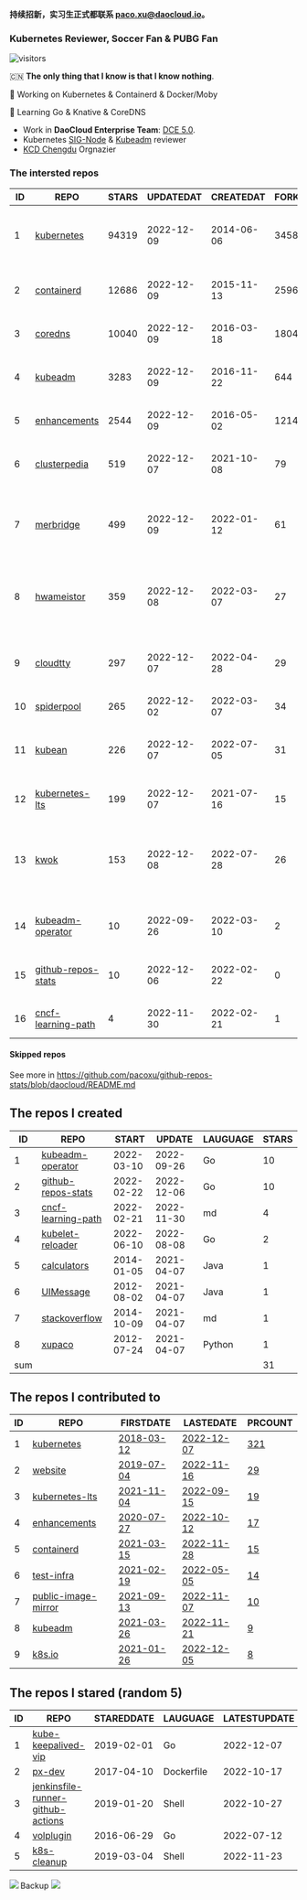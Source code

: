 **持续招新，实习生正式都联系 paco.xu@daocloud.io。**

### Kubernetes Reviewer, Soccer Fan & PUBG Fan
![visitors](https://visitor-badge.glitch.me/badge?page_id=pacoxu.pacoxu&left_color=green&right_color=red)
 
 🇨🇳 **The only thing that I know is that I know nothing**. 
 
 🔭 Working on Kubernetes & Containerd & Docker/Moby
 
 🌱 Learning Go & Knative & CoreDNS

- Work in **DaoCloud Enterprise Team**: [DCE 5.0](https://www.daocloud.io/dce_5.0).
- Kubernetes [SIG-Node](https://github.com/kubernetes/community/blob/master/sig-node/README.md) & [Kubeadm](https://github.com/kubernetes/kubeadm/) reviewer
- [KCD Chengdu](https://community.cncf.io/kcd-chengdu/) Orgnazier


<!--START_SECTION:github_repos-->
### The intersted repos
| ID |                                REPO                                | STARS | UPDATEDAT  | CREATEDAT  | FORKSCOUNT |                                  DESCRIPTIONS                                  |
|----|--------------------------------------------------------------------|-------|------------|------------|------------|--------------------------------------------------------------------------------|
|  1 | [kubernetes](https://github.com/kubernetes/kubernetes)             | 94319 | 2022-12-09 | 2014-06-06 |      34589 | Production-Grade Container Scheduling and Management                           |
|  2 | [containerd](https://github.com/containerd/containerd)             | 12686 | 2022-12-09 | 2015-11-13 |       2596 | An open and reliable container runtime                                         |
|  3 | [coredns](https://github.com/coredns/coredns)                      | 10040 | 2022-12-09 | 2016-03-18 |       1804 | CoreDNS is a DNS server that chains plugins                                    |
|  4 | [kubeadm](https://github.com/kubernetes/kubeadm)                   |  3283 | 2022-12-09 | 2016-11-22 |        644 | Aggregator for issues filed against kubeadm                                    |
|  5 | [enhancements](https://github.com/kubernetes/enhancements)         |  2544 | 2022-12-09 | 2016-05-02 |       1214 | Enhancements tracking repo for Kubernetes                                      |
|  6 | [clusterpedia](https://github.com/clusterpedia-io/clusterpedia)    |   519 | 2022-12-07 | 2021-10-08 |         79 | The Encyclopedia of Kubernetes clusters                                        |
|  7 | [merbridge](https://github.com/merbridge/merbridge)                |   499 | 2022-12-09 | 2022-01-12 |         61 | Use eBPF to speed up your Service Mesh like crossing an Einstein-Rosen Bridge. |
|  8 | [hwameistor](https://github.com/hwameistor/hwameistor)             |   359 | 2022-12-08 | 2022-03-07 |         27 | Hwameistor is an HA local storage system for cloud-native stateful workloads.  |
|  9 | [cloudtty](https://github.com/cloudtty/cloudtty)                   |   297 | 2022-12-07 | 2022-04-28 |         29 | A Friendly Kubernetes CloudShell (Web Terminal) !                              |
| 10 | [spiderpool](https://github.com/spidernet-io/spiderpool)           |   265 | 2022-12-02 | 2022-03-07 |         34 | kubernetes ipam                                                                |
| 11 | [kubean](https://github.com/kubean-io/kubean)                      |   226 | 2022-12-07 | 2022-07-05 |         31 |  :seedling: Kubernetes lifecycle management operator based on kubespray.       |
| 12 | [kubernetes-lts](https://github.com/klts-io/kubernetes-lts)        |   199 | 2022-12-07 | 2021-07-16 |         15 | Kubernetes LTS(long term support)                                              |
| 13 | [kwok](https://github.com/kubernetes-sigs/kwok)                    |   153 | 2022-12-08 | 2022-07-28 |         26 | Kubernetes WithOut Kubelet -  Simulates thousands of Nodes and Clusters.       |
| 14 | [kubeadm-operator](https://github.com/pacoxu/kubeadm-operator)     |    10 | 2022-09-26 | 2022-03-10 |          2 | Test work on the design of kubeadm operator                                    |
| 15 | [github-repos-stats](https://github.com/pacoxu/github-repos-stats) |    10 | 2022-12-06 | 2022-02-22 |          0 | Collect Repos Star/Fork/Watch Counts Everyday                                  |
| 16 | [cncf-learning-path](https://github.com/pacoxu/cncf-learning-path) |     4 | 2022-11-30 | 2022-02-21 |          1 | record my learning CNCF related path                                           |



#### Skipped repos
<!--END_SECTION:github_repos-->
See more in https://github.com/pacoxu/github-repos-stats/blob/daocloud/README.md


<!--START_SECTION:my_github-->
## The repos I created
| ID  |                                REPO                                |   START    |   UPDATE   | LAUGUAGE | STARS |
|-----|--------------------------------------------------------------------|------------|------------|----------|-------|
|   1 | [kubeadm-operator](https://github.com/pacoxu/kubeadm-operator)     | 2022-03-10 | 2022-09-26 | Go       |    10 |
|   2 | [github-repos-stats](https://github.com/pacoxu/github-repos-stats) | 2022-02-22 | 2022-12-06 | Go       |    10 |
|   3 | [cncf-learning-path](https://github.com/pacoxu/cncf-learning-path) | 2022-02-21 | 2022-11-30 | md       |     4 |
|   4 | [kubelet-reloader](https://github.com/pacoxu/kubelet-reloader)     | 2022-06-10 | 2022-08-08 | Go       |     2 |
|   5 | [calculators](https://github.com/pacoxu/calculators)               | 2014-01-05 | 2021-04-07 | Java     |     1 |
|   6 | [UIMessage](https://github.com/pacoxu/UIMessage)                   | 2012-08-02 | 2021-04-07 | Java     |     1 |
|   7 | [stackoverflow](https://github.com/pacoxu/stackoverflow)           | 2014-10-09 | 2021-04-07 | md       |     1 |
|   8 | [xupaco](https://github.com/pacoxu/xupaco)                         | 2012-07-24 | 2021-04-07 | Python   |     1 |
| sum |                                                                    |            |            |          |    31 |

## The repos I contributed to
| ID |                                  REPO                                  |                               FIRSTDATE                               |                               LASTEDATE                                |                                        PRCOUNT                                        |
|----|------------------------------------------------------------------------|-----------------------------------------------------------------------|------------------------------------------------------------------------|---------------------------------------------------------------------------------------|
|  1 | [kubernetes](https://github.com/kubernetes/kubernetes)                 | [2018-03-12](https://github.com/kubernetes/kubernetes/pull/61040)     | [2022-12-07](https://github.com/kubernetes/kubernetes/pull/114333)     | [321](https://github.com/kubernetes/kubernetes/pulls?q=is%3Apr+author%3Apacoxu)       |
|  2 | [website](https://github.com/kubernetes/website)                       | [2019-07-04](https://github.com/kubernetes/website/pull/15285)        | [2022-11-16](https://github.com/kubernetes/website/pull/37925)         | [29](https://github.com/kubernetes/website/pulls?q=is%3Apr+author%3Apacoxu)           |
|  3 | [kubernetes-lts](https://github.com/klts-io/kubernetes-lts)            | [2021-11-04](https://github.com/klts-io/kubernetes-lts/pull/94)       | [2022-09-15](https://github.com/klts-io/kubernetes-lts/pull/174)       | [19](https://github.com/klts-io/kubernetes-lts/pulls?q=is%3Apr+author%3Apacoxu)       |
|  4 | [enhancements](https://github.com/kubernetes/enhancements)             | [2020-07-27](https://github.com/kubernetes/enhancements/pull/1907)    | [2022-10-12](https://github.com/kubernetes/enhancements/pull/3612)     | [17](https://github.com/kubernetes/enhancements/pulls?q=is%3Apr+author%3Apacoxu)      |
|  5 | [containerd](https://github.com/containerd/containerd)                 | [2021-03-15](https://github.com/containerd/containerd/pull/5200)      | [2022-11-28](https://github.com/containerd/containerd/pull/7728)       | [15](https://github.com/containerd/containerd/pulls?q=is%3Apr+author%3Apacoxu)        |
|  6 | [test-infra](https://github.com/kubernetes/test-infra)                 | [2021-02-19](https://github.com/kubernetes/test-infra/pull/20909)     | [2022-05-05](https://github.com/kubernetes/test-infra/pull/26210)      | [14](https://github.com/kubernetes/test-infra/pulls?q=is%3Apr+author%3Apacoxu)        |
|  7 | [public-image-mirror](https://github.com/DaoCloud/public-image-mirror) | [2021-09-13](https://github.com/DaoCloud/public-image-mirror/pull/13) | [2022-11-07](https://github.com/DaoCloud/public-image-mirror/pull/260) | [10](https://github.com/DaoCloud/public-image-mirror/pulls?q=is%3Apr+author%3Apacoxu) |
|  8 | [kubeadm](https://github.com/kubernetes/kubeadm)                       | [2021-03-26](https://github.com/kubernetes/kubeadm/pull/2421)         | [2022-11-21](https://github.com/kubernetes/kubeadm/pull/2783)          | [9](https://github.com/kubernetes/kubeadm/pulls?q=is%3Apr+author%3Apacoxu)            |
|  9 | [k8s.io](https://github.com/kubernetes/k8s.io)                         | [2021-01-26](https://github.com/kubernetes/k8s.io/pull/1577)          | [2022-12-05](https://github.com/kubernetes/k8s.io/pull/4520)           | [8](https://github.com/kubernetes/k8s.io/pulls?q=is%3Apr+author%3Apacoxu)             |

## The repos I stared (random 5)
| ID |                                                REPO                                                 | STAREDDATE |  LAUGUAGE  | LATESTUPDATE |
|----|-----------------------------------------------------------------------------------------------------|------------|------------|--------------|
|  1 | [kube-keepalived-vip](https://github.com/aledbf/kube-keepalived-vip)                                | 2019-02-01 | Go         | 2022-12-07   |
|  2 | [px-dev](https://github.com/portworx/px-dev)                                                        | 2017-04-10 | Dockerfile | 2022-10-17   |
|  3 | [jenkinsfile-runner-github-actions](https://github.com/jenkinsci/jenkinsfile-runner-github-actions) | 2019-01-20 | Shell      | 2022-10-27   |
|  4 | [volplugin](https://github.com/contiv-experimental/volplugin)                                       | 2016-06-29 | Go         | 2022-07-12   |
|  5 | [k8s-cleanup](https://github.com/onfido/k8s-cleanup)                                                | 2019-03-04 | Shell      | 2022-11-23   |

<!--END_SECTION:my_github-->

<a href="https://pacoxu.wordpress.com/">
  <img align="left" src="https://github-readme-stats.vercel.app/api?username=pacoxu&show_icons=true" />
</a>

Backup ![](https://komarev.com/ghpvc/?username=pacoxu)

